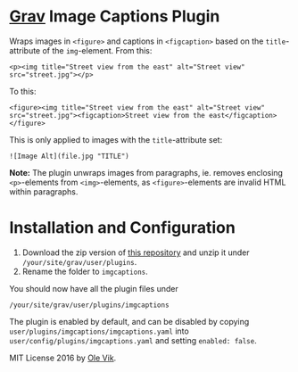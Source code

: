 # [Grav](http://getgrav.org/) Image Captions Plugin

Wraps images in `<figure>` and captions in `<figcaption>` based on the `title`-attribute of the `img`-element. From this:

	<p><img title="Street view from the east" alt="Street view" src="street.jpg"></p>

To this:

	<figure><img title="Street view from the east" alt="Street view" src="street.jpg"><figcaption>Street view from the east</figcaption></figure>

This is only applied to images with the `title`-attribute set:

	![Image Alt](file.jpg "TITLE")

**Note:** The plugin unwraps images from paragraphs, ie. removes enclosing `<p>`-elements from `<img>`-elements, as `<figure>`-elements are invalid HTML within paragraphs.

# Installation and Configuration

1. Download the zip version of [this repository](https://github.com/OleVik/grav-plugin-imgcaptions) and unzip it under `/your/site/grav/user/plugins`.
2. Rename the folder to `imgcaptions`.

You should now have all the plugin files under

    /your/site/grav/user/plugins/imgcaptions

The plugin is enabled by default, and can be disabled by copying `user/plugins/imgcaptions/imgcaptions.yaml` into `user/config/plugins/imgcaptions.yaml` and setting `enabled: false`.

MIT License 2016 by [Ole Vik](http://github.com/olevik).